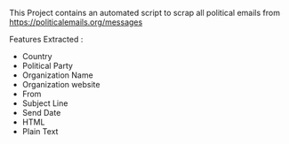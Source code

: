 This Project contains an automated script to scrap all political emails from https://politicalemails.org/messages

Features Extracted :


- Country	
- Political Party	
- Organization Name
- Organization website
- From	
- Subject Line
- Send Date
- HTML	
- Plain Text


